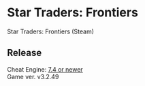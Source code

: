 # Star Traders: Frontiers

Star Traders: Frontiers (Steam)

## Release

Cheat Engine: [7.4 or newer](https://github.com/cheat-engine/cheat-engine/releases)  
Game ver. v3.2.49